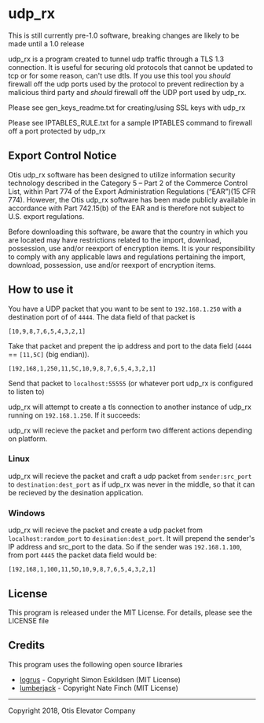 # udp_rx
This is still currently pre-1.0 software, breaking changes are likely to be made until a 1.0 release

udp_rx is a program created to tunnel udp traffic through a TLS 1.3 connection. It is useful for securing old protocols that cannot be updated to tcp or for some reason, can't use dtls. If you use this tool you _should_ firewall off the udp ports used by the protocol to prevent redirection by a malicious third party and _should_ firewall off the UDP port used by udp_rx.

Please see gen_keys_readme.txt for creating/using SSL keys with udp_rx

Please see IPTABLES_RULE.txt for a sample IPTABLES command to firewall off a port protected by udp_rx

## Export Control Notice
Otis udp_rx software has been designed to utilize information security technology described in the Category 5 – Part 2 of the Commerce Control List, within Part 774 of the Export Administration Regulations (“EAR”)(15 CFR 774).  However, the Otis udp_rx software has been made publicly available in accordance with Part 742.15(b) of the EAR and is therefore not subject to U.S. export regulations. 

Before downloading this software, be aware that the country in which you are located may have restrictions related to the import, download, possession, use and/or reexport of encryption items.  It is your responsibility to comply with any applicable laws and regulations pertaining the import, download, possession, use and/or reexport of encryption items.

## How to use it
You have a UDP packet that you want to be sent to `192.168.1.250` with a destination port of of `4444`. The data field of that packet is 

```[10,9,8,7,6,5,4,3,2,1]```

Take that packet and prepent the ip address and port to the data field (`4444` == `[11,5C]` (big endian)).

```[192,168,1,250,11,5C,10,9,8,7,6,5,4,3,2,1]```

Send that packet to `localhost:55555` (or whatever port udp_rx is configured to listen to)

udp_rx will attempt to create a tls connection to another instance of udp_rx running on `192.168.1.250`. If it succeeds:

udp_rx will recieve the packet and perform two different actions depending on platform.

### Linux
udp_rx will recieve the packet and craft a udp packet from `sender:src_port` to `destination:dest_port` as if udp_rx was never in the middle, so that it can be recieved by the desination application.

### Windows
udp_rx will recieve the packet and create a udp packet from `localhost:random_port` to `desination:dest_port`. It will prepend the sender's IP address and src_port to the data. So if the sender was `192.168.1.100`, from port `4445` the packet data field would be:

```[192,168,1,100,11,5D,10,9,8,7,6,5,4,3,2,1]```

## License
This program is released under the MIT License. For details, please see the LICENSE file

## Credits
This program uses the following open source libraries
* [logrus](https://github.com/sirupsen/logrus) - Copyright Simon Eskildsen (MIT License)
* [lumberjack](https://github.com/natefinch/lumberjack/tree/v2.1) - Copyright Nate Finch (MIT License)

---

Copyright 2018, Otis Elevator Company